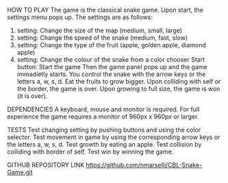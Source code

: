 HOW TO PLAY
The game is the classical snake game.
Upon start, the settings menu pops up. The settings are as follows:
  1. setting: Change the size of the map (medium, small, large)
  2. setting: Change the speed of the snake (medium, fast, slow)
  3. setting: Change the type of the fruit (apple, golden apple, diamond apple)
  4. setting: Change the colour of the snake from a color chooser
  Start button: Start the game
Then the game panel pops up and the game immadietly starts. You control the snake with the arrow keys or the letters a, w, s, d.
Eat the fruits to grow bigger.
Upon colliding with self or the border, the game is over.
Upon growing to full size, the game is won (it is over).


DEPENDENCIES
A keyboard, mouse and monitor is required.
For full experience the game requires a monitor of 960px x 960px or larger.


TESTS
Test changing setting by pushing buttons and using the color selector.
Test movement in game by using the corresponding arrow keys or the letters a, w, s, d.
Test growth by eating an apple.
Test collision by colliding with border of self.
Test win by winning the game.


GITHUB REPOSITORY LINK
https://github.com/nmarselli/CBL-Snake-Game.git
